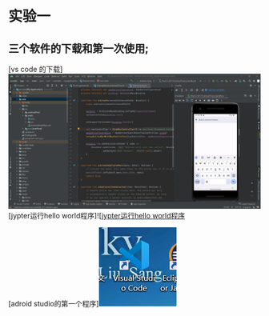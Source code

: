 # 实验一
  
## 三个软件的下载和第一次使用;


[vs code 的下载]![vs code 的下载](https://raw.githubusercontent.com/curry030drw/web/master/img/1.png)
[jypter运行hello world程序]![[jypter运行hello world程序](https://raw.githubusercontent.com/curry030drw/web/master/img/2.png)

[adroid studio的第一个程序]![adroid studio的第一个程序](https://raw.githubusercontent.com/curry030drw/web/master/img/3.png)

  
